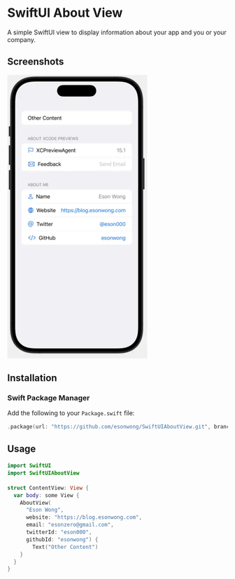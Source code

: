 # SwiftUI About View

A simple SwiftUI view to display information about your app and you or your company.

## Screenshots

![Screenshot](./Screenshots/screenshot.webp)

## Installation

### Swift Package Manager

Add the following to your `Package.swift` file:

```swift
.package(url: "https://github.com/esonwong/SwiftUIAboutView.git", branch: "main")
```

## Usage

```swift
import SwiftUI
import SwiftUIAboutView

struct ContentView: View {
  var body: some View {
    AboutView(
      "Eson Wong",
      website: "https://blog.esonwong.com",
      email: "esonzero@gmail.com",
      twitterId: "eson000",
      githubId: "esonwong") {
        Text("Other Content")
    }
  }
}
```
